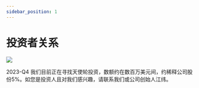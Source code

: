 ```yaml
---
sidebar_position: 1
---
```


# 投资者关系

![](./img/cover.invest.png)

2023-Q4 我们目前正在寻找天使轮投资，数额约在数百万美元间，约稀释公司股份5%。如您是投资人且对我们感兴趣，请联系我们或公司创始人江纬。